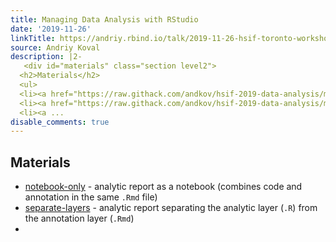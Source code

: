 ```yaml
---
title: Managing Data Analysis with RStudio
date: '2019-11-26'
linkTitle: https://andriy.rbind.io/talk/2019-11-26-hsif-toronto-workshop/
source: Andriy Koval
description: |2-
   <div id="materials" class="section level2">
  <h2>Materials</h2>
  <ul>
  <li><a href="https://raw.githack.com/andkov/hsif-2019-data-analysis/master/analysis/titanic-notebook-only/titanic-notebook.html">notebook-only</a> - analytic report as a notebook (combines code and annotation in the same <code>.Rmd</code> file)</li>
  <li><a href="https://raw.githack.com/andkov/hsif-2019-data-analysis/master/analysis/titanic-separate-layers/titanic.html">separate-layers</a> - analytic report separating the analytic layer (<code>.R</code>) from the annotation layer (<code>.Rmd</code>)</li>
  <li><a ...
disable_comments: true
---
```

 <div id="materials" class="section level2">
<h2>Materials</h2>
<ul>
<li><a href="https://raw.githack.com/andkov/hsif-2019-data-analysis/master/analysis/titanic-notebook-only/titanic-notebook.html">notebook-only</a> - analytic report as a notebook (combines code and annotation in the same <code>.Rmd</code> file)</li>
<li><a href="https://raw.githack.com/andkov/hsif-2019-data-analysis/master/analysis/titanic-separate-layers/titanic.html">separate-layers</a> - analytic report separating the analytic layer (<code>.R</code>) from the annotation layer (<code>.Rmd</code>)</li>
<li><a ...